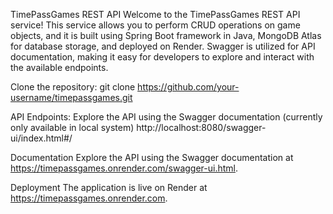 TimePassGames REST API
Welcome to the TimePassGames REST API service! This service allows you to perform CRUD operations on game objects, and it is built using Spring Boot framework in Java, MongoDB Atlas for database storage, and deployed on Render. Swagger is utilized for API documentation, making it easy for developers to explore and interact with the available endpoints.

Clone the repository:
git clone https://github.com/your-username/timepassgames.git

API Endpoints:
Explore the API using the Swagger documentation (currently only available in local system)
http://localhost:8080/swagger-ui/index.html#/


Documentation
Explore the API using the Swagger documentation at https://timepassgames.onrender.com/swagger-ui.html.

Deployment
The application is live on Render at https://timepassgames.onrender.com.
